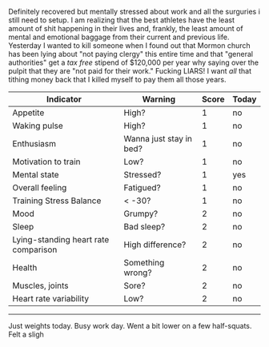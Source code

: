 Definitely recovered but mentally stressed about work and all the surguries i still need to setup. I am realizing that the best athletes have the least amount of shit happening in their lives and, frankly, the least amount of mental and emotional baggage from their current and previous life. Yesterday I wanted to kill someone when I found out that Mormon church has been lying about "not paying clergy" this entire time and that "general authorities" get a *tax free* stipend of $120,000 per year why saying over the pulpit that they are "not paid for their work." Fucking LIARS! I want *all* that tithing money back that I killed myself to pay them all those years.

| Indicator                            | Warning                 | Score | Today |
| ------------------------------------ | ----------------------- | ----- | ----- |
| Appetite                             | High?                   | 1     | no    |
| Waking pulse                         | High?                   | 1     | no    |
| Enthusiasm                           | Wanna just stay in bed? | 1     | no    |
| Motivation to train                  | Low?                    | 1     | no    |
| Mental state                         | Stressed?               | 1     | yes   |
| Overall feeling                      | Fatigued?               | 1     | no    |
| Training Stress Balance              | < -30?                  | 1     | no    |
| Mood                                 | Grumpy?                 | 2     | no    |
| Sleep                                | Bad sleep?              | 2     | no    |
| Lying-standing heart rate comparison | High difference?        | 2     | no    |
| Health                               | Something wrong?        | 2     | no    |
| Muscles, joints                      | Sore?                   | 2     | no    |
| Heart rate variability               | Low?                    | 2     | no    |

----

Just weights today. Busy work day. Went a bit lower on a few half-squats. Felt a sligh 